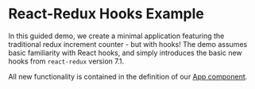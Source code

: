 # React-Redux Hooks Example

In this guided demo, we create a minimal application featuring the
traditional redux increment counter - but with hooks! The demo assumes
basic familiarity with React hooks, and simply introduces the basic new hooks
from `react-redux` version 7.1.

All new functionality is contained in the definition of our [App component](./src/App/index.js).
